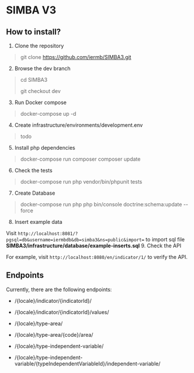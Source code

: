 # SIMBA V3
## How to install?
1. Clone the repository
> git clone https://github.com/iermb/SIMBA3.git
2. Browse the dev branch
> cd SIMBA3
>
> git checkout dev
3. Run Docker compose
> docker-compose up -d
4. Create infrastructure/environments/development.env
> todo
5. Install php dependencies
> docker-compose run composer composer update
6. Check the tests
> docker-compose run php vendor/bin/phpunit tests 
7. Create Database
> docker-compose run php php bin/console doctrine:schema:update --force
8. Insert example data

Visit ``http://localhost:8081/?pgsql=db&username=iermbdb&db=simba3&ns=public&import=`` to import sql file **SIMBA3/infrastructure/database/example-inserts.sql**
9. Check the API

For example, visit ``http://localhost:8080/en/indicator/1/`` to verify the API.

## Endpoints
Currently, there are the following endpoints:
* /{locale}/indicator/{indicatorId}/
* /{locale}/indicator/{indicatorId}/values/
  

* /{locale}/type-area/
* /{locale}/type-area/{code}/area/
  

* /{locale}/type-independent-variable/
* /{locale}/type-independent-variable/{typeIndependentVariableId}/independent-variable/